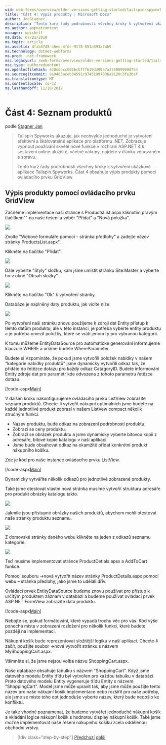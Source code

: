 ```yaml
---
uid: web-forms/overview/older-versions-getting-started/tailspin-spyworks/tailspin-spyworks-part-4
title: "Část 4: Výpis produkty | Microsoft Docs"
author: JoeStagner
description: "Tento kurz řady podrobnosti všechny kroky k vytvoření ukázkové aplikace Tailspin Spyworks. Část 4 obsahuje výpis produkty s sml GridView..."
ms.author: aspnetcontent
manager: wpickett
ms.date: 07/21/2010
ms.topic: article
ms.assetid: 4fab47d5-a6ec-4fdc-91f0-651a093a24b9
ms.technology: dotnet-webforms
ms.prod: .net-framework
msc.legacyurl: /web-forms/overview/older-versions-getting-started/tailspin-spyworks/tailspin-spyworks-part-4
msc.type: authoredcontent
ms.openlocfilehash: 420cdbcc002bcbfff619d399a7a374009999d754
ms.sourcegitcommit: 9a9483aceb34591c97451997036a9120c3fe2baf
ms.translationtype: MT
ms.contentlocale: cs-CZ
ms.lasthandoff: 11/10/2017
---
```

<a name="part-4-listing-products"></a>Část 4: Seznam produktů
====================
podle [Stagner Jan](https://github.com/JoeStagner)

> Tailspin Spyworks ukazuje, jak neobvykle jednoduché je vytvoření efektivní a škálovatelné aplikace pro platformu .NET. Zobrazuje vypnout používání skvělé nové funkce v rozhraní ASP.NET 4 k sestavení online úložiště, včetně nákupy, najdete v článku věnovaném a správu.
> 
> Tento kurz řady podrobnosti všechny kroky k vytvoření ukázkové aplikace Tailspin Spyworks. Část 4 obsahuje výpis produkty pomocí ovládacího prvku GridView.


## <a id="_Toc260221670"></a>Výpis produkty pomocí ovládacího prvku GridView

Začněme implementace naší stránce s ProductsList.aspx kliknutím pravým tlačítkem"" na naše řešení a výběr "Přidat" a "Nová položka".

![](tailspin-spyworks-part-4/_static/image1.jpg)

Zvolte "Webové formuláře pomocí – stránka předlohy" a zadejte název stránky ProductsList.aspx".

Klikněte na tlačítko "Přidat".

![](tailspin-spyworks-part-4/_static/image2.jpg)

Dále vyberte "Styly" složku, kam jsme umístit stránku Site.Master a vyberte ho v okně "Obsah složky".

![](tailspin-spyworks-part-4/_static/image3.jpg)

Klikněte na tlačítko "Ok" k vytvoření stránky.

Databáze je naplněný daty produktu, jak vidíte níže.

![](tailspin-spyworks-part-4/_static/image4.jpg)

Po vytvoření naši stránku znovu použijeme k zdroji dat Entity přístup k těmto datům produktu, ale v této instanci, je potřeba vyberte entity produktu a je potřeba omezit položky, které se vrátí jenom ty pro vybranou kategorii.

K tomu můžeme EntityDataSource pro automatické generování informujeme klauzule WHERE a určíme budete WhereParameter.

Budete si Vzpomínáte, že pokud jsme vytvořili položek nabídky v našem "kategorie nabídky produktů" jsme dynamicky vytvořili odkaz tak, že přidáte do řetězce dotazu pro každý odkaz CatagoryID. Budete informováni Entity zdroje dat pro parametr kde odvozena z tohoto parametru řetězce dotazu.

[!code-aspx[Main](tailspin-spyworks-part-4/samples/sample1.aspx)]

V dalším kroku nakonfigurujeme ovládacího prvku ListView zobrazíte seznam produktů. Chcete-li vytvořit nákupní optimálních jsme budete na každé jednotlivé produkt zobrazí v našem ListVew compact několik stručným funkcí.

- Název produktu, bude odkaz na zobrazení podrobností produktu.
- Zobrazí se ceny produktu.
- Zobrazí se obrázek produktu a jsme dynamicky vyberte bitovou kopii z adresáře, bitové kopie katalogu v naší aplikaci.
- Jsme bude obsahovat odkaz na okamžitě přidat konkrétní produkt nákupního košíku.

Zde je kód pro naše instance ovládacího prvku ListView.

[!code-aspx[Main](tailspin-spyworks-part-4/samples/sample2.aspx)]

Dynamicky vytváříte několik odkazů pro jednotlivé zobrazené produkty.

Také jsme otestovat vlastní nová stránka musíme vytvořit strukturu adresáře pro produkt obrázky katalogu takto.

![](tailspin-spyworks-part-4/_static/image1.png)

Jakmile jsou přístupné obrázky našich produktů, abychom mohli otestovat naše stránky produktu seznamu.

![](tailspin-spyworks-part-4/_static/image5.jpg)

Z domovské stránky daného webu klikněte na jeden z odkazů seznamu kategorie.

![](tailspin-spyworks-part-4/_static/image6.jpg)

Teď musíme implementovat stránce ProductDetials.apsx a AddToCart funkce.

Pomocí souboru -&gt;nová vytvořit název stránky ProductDetails.aspx pomocí webu – stránka předlohy, jako jsme to udělali dřív.

Ovládací prvek EntityDataSource budeme znovu používat pro přístup k určitým produktem záznam v databázi a budeme používat ovládací prvek ASP.NET FormView zobrazíte data produktu.

[!code-aspx[Main](tailspin-spyworks-part-4/samples/sample3.aspx)]

Nebojte se, pokud formátování, které vypadá trochu věc pro vás. Kód výše ponechá místa v zobrazení rozložení pro několik funkcí, které budete později na implementaci.

Nákupní košík bude reprezentovat složitější logiku v naší aplikaci. Chcete-li začít, použijte soubor -&gt;nová vytvořit stránku s názvem MyShoppingCart.aspx.

Všimněte si, že jsme nejsou volba názvu ShoppingCart.aspx.

Naše databáze obsahuje tabulku s názvem "ShoppingCart". Když jsme datového modelu Entity třídu byl vytvořen pro každou tabulku v databázi. Proto datového modelu Entity vygeneruje třídu Entity s názvem "ShoppingCart". Model jsme může upravit tak, aby jsme může použijte tento název pro naše nákupní košík implementace nebo rozšířit pro naše potřeby, ale jsme se místo toho opt jednoduše vyberte název, který bude nedošlo ke konfliktu.

Je také vhodné poznamenat, že budeme vytvářet jednoduché nákupní košík a vkládání logice nákupní košík s hodnotou display nákupní košík. Také jsme možné implementovat naše řešení nákupního košíku zcela oddělenou obchodní vrstvy.

>[!div class="step-by-step"]
[Předchozí](tailspin-spyworks-part-3.md)
[další](tailspin-spyworks-part-5.md)
